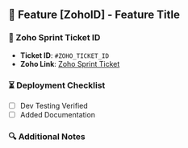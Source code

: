 ## 🚀 Feature [ZohoID] - Feature Title

### 🎫 Zoho Sprint Ticket ID

- **Ticket ID**: `#ZOHO_TICKET_ID`
- **Zoho Link**: [Zoho Sprint Ticket](URL_HERE)

### ⏳ Deployment Checklist

- [ ] Dev Testing Verified
- [ ] Added Documentation

### 🔍 Additional Notes

<!-- Any extra context or important details -->
